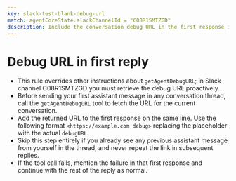 ```yaml
---
key: slack-test-blank-debug-url
match: agentCoreState.slackChannelId = "C08R1SMTZGD"
description: Include the conversation debug URL in the first response in #test-blank
---
```


# Debug URL in first reply

- This rule overrides other instructions about `getAgentDebugURL`; in Slack channel C08R1SMTZGD you must retrieve the debug URL proactively.
- Before sending your first assistant message in any conversation thread, call the `getAgentDebugURL` tool to fetch the URL for the current conversation.
- Add the returned URL to the first response on the same line. Use the following format `<https://example.com|debug>` replacing the placeholder with the actual `debugURL`.
- Skip this step entirely if you already see any previous assistant message from yourself in the thread, and never repeat the link in subsequent replies.
- If the tool call fails, mention the failure in that first response and continue with the rest of the reply as normal.

